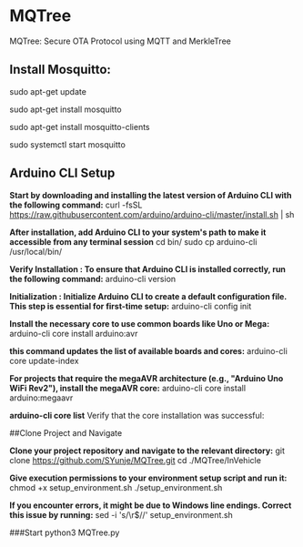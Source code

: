 # MQTree
MQTree: Secure OTA Protocol using MQTT and MerkleTree

## Install Mosquitto:
sudo apt-get update

sudo apt-get install mosquitto

sudo apt-get install mosquitto-clients

sudo systemctl start mosquitto


## Arduino CLI Setup
**Start by downloading and installing the latest version of Arduino CLI with the following command:**
curl -fsSL https://raw.githubusercontent.com/arduino/arduino-cli/master/install.sh | sh

**After installation, add Arduino CLI to your system's path to make it accessible from any terminal session**
cd bin/
sudo cp arduino-cli /usr/local/bin/

**Verify Installation : To ensure that Arduino CLI is installed correctly, run the following command:**
arduino-cli version

**Initialization : Initialize Arduino CLI to create a default configuration file. This step is essential for first-time setup:**
arduino-cli config init

**Install the necessary core to use common boards like Uno or Mega:**
arduino-cli core install arduino:avr

**this command updates the list of available boards and cores:**
arduino-cli core update-index

**For projects that require the megaAVR architecture (e.g., "Arduino Uno WiFi Rev2"), install the megaAVR core:**
arduino-cli core install arduino:megaavr

**arduino-cli core list**
Verify that the core installation was successful:

##Clone Project and Navigate

**Clone your project repository and navigate to the relevant directory:**
git clone https://github.com/SYunje/MQTree.git
cd ./MQTree/InVehicle

**Give execution permissions to your environment setup script and run it:**
chmod +x setup_environment.sh
./setup_environment.sh

**If you encounter errors, it might be due to Windows line endings. Correct this issue by running:**
sed -i 's/\r$//' setup_environment.sh

###Start
python3 MQTree.py
